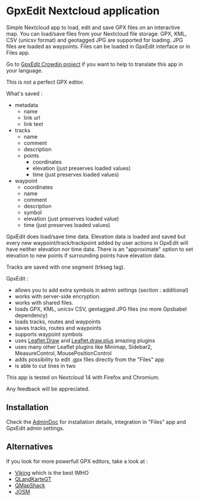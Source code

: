 # GpxEdit Nextcloud application

Simple Nextcloud app to load, edit and save GPX files on an interactive map. You can load/save files from your Nextcloud file storage. GPX, KML, CSV (unicsv format) and geotagged JPG are supported for loading. JPG files are loaded as waypoints. Files can be loaded in GpxEdit interface or in Files app.

Go to [GpxEdit Crowdin project](https://crowdin.com/project/gpxedit) if you want to help to translate this app in your language.

This is not a perfect GPX editor.

What's saved :
- metadata
    - name
    - link url
    - link text
- tracks
    - name
    - comment
    - description
    - points
        - coordinates
        - elevation (just preserves loaded values)
        - time (just preserves loaded values)
- waypoint
    - coordinates
    - name
    - comment
    - description
    - symbol
    - elevation (just preserves loaded value)
    - time (just preserves loaded values)

GpxEdit does load/save time data. Elevation data is loaded and saved but every new waypoint/track/trackpoint added by user actions in GpxEdit will have neither elevation nor time data. There is an "approximate" option to set elevation to new points if surrounding points have elevation data.

Tracks are saved with one segment (trkseg tag).

GpxEdit :
- allows you to add extra symbols in admin settings (section : additional)
- works with server-side encryption.
- works with shared files.
- loads GPX, KML, unicsv CSV, geotagged JPG files (no more Gpsbabel dependency)
- loads tracks, routes and waypoints
- saves tracks, routes and waypoints
- supports waypoint symbols
- uses [Leaflet.Draw](https://github.com/Leaflet/Leaflet.draw) and [Leaflet.draw.plus](https://github.com/Dominique92/Leaflet.draw.plus) amazing plugins
- uses many other Leaflet plugins like Minimap, Sidebar2, MeasureControl, MousePositionControl
- adds possibility to edit .gpx files directly from the "Files" app
- is able to cut lines in two

This app is tested on Nextcloud 14 with Firefox and Chromium.

Any feedback will be appreciated.

## Installation

Check the [AdminDoc](https://gitlab.com/eneiluj/gpxedit-oc/wikis/admindoc) for installation details, integration in "Files" app and GpxEdit admin settings.

## Alternatives

If you look for more powerfull GPX editors, take a look at :
- [Viking](https://sourceforge.net/projects/viking/) which is the best IMHO
- [QLandKarteGT](https://bitbucket.org/kiozen/qlandkarte-gt)
- [QMapShack](https://bitbucket.org/maproom/qmapshack/wiki/Home)
- [JOSM](https://josm.openstreetmap.de/)


